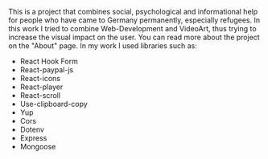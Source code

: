 This is a project that combines social, psychological and informational help for people who have came to Germany permanently, especially refugees. In this work I tried to combine Web-Development and VideoArt, thus trying to increase the visual impact on the user. You can read more about the project on the "About" page.
In my work I used libraries such as:
<ul>
<li>React Hook Form</li>
<li>React-paypal-js</li>
<li>React-icons </li>
<li>React-player</li>
<li>React-scroll</li>
<li>Use-clipboard-copy</li>
<li>Yup</li>
<li>Cors</li>
<li>Dotenv</li>
<li>Express</li>
<li>Mongoose</li>
</ul>

